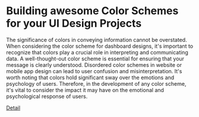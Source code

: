# Building awesome Color Schemes for your UI Design Projects

The significance of colors in conveying information cannot be overstated. When considering the color scheme for dashboard designs, it's important to recognize that colors play a crucial role in interpreting and communicating data. A well-thought-out color scheme is essential for ensuring that your message is clearly understood. Disordered color schemes in website or mobile app design can lead to user confusion and misinterpretation. It's worth noting that colors hold significant sway over the emotions and psychology of users. Therefore, in the development of any color scheme, it's vital to consider the impact it may have on the emotional and psychological response of users. 

[Detail](https://eduitfree.com/courses/building-awesome-color-schemes-for-your-ui-design-projects)